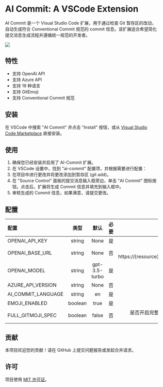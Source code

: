 # AI Commit: A VSCode Extension

AI Commit 是一个 Visual Studio Code 扩展，用于通过检查 Git 暂存区的改动，自动生成符合 Conventional Commit 规范的 commit 信息。该扩展适合希望简化提交消息生成流程并遵循统一规范的开发者。

![](https://github.com/sitoi/ai-commit/blob/main/aicommit.gif?raw=true)

## 特性

- 支持 OpenAI API
- 支持 Azure API
- 支持 19 种语言
- 支持 GitEmoji
- 支持 Conventional Commit 规范

## 安装

在 VSCode 中搜索 "AI Commit" 并点击 "Install" 按钮，或从 [Visual Studio Code Marketplace](https://marketplace.visualstudio.com/items?itemName=Sitoi.ai-commit) 直接安装。

## 使用

1. 确保您已经安装并启用了 AI-Commit 扩展。
2. 在 VSCode 设置中，找到 "ai-commit" 配置项，并根据需要进行配置：
3. 在项目中进行更改并将更改添加到暂存区 (git add)。
4. 在 "Source Control" 面板的提交消息输入框旁边，单击 "AI Commit" 图标按钮。点击后，扩展将生成 Commit 信息并填充到输入框中。
5. 审核生成的 Commit 信息，如果满意，请提交更改。

## 配置

| 配置               |  类型   |     默认      | 必要 |                                        备注                                        |
| :----------------- | :-----: | :-----------: | :--: | :--------------------------------------------------------------------------------: |
| OPENAI_API_KEY     | string  |     None      |  是  |                                   OpenAI API Key                                   |
| OPENAI_BASE_URL    | string  |     None      |  否  | 如果是 Azure，使用：https://{resource}.openai.azure.com/openai/deployments/{model} |
| OPENAI_MODEL       | string  | gpt-3.5-turbo |  是  |                                    OpenAI MODEL                                    |
| AZURE_API_VERSION  | string  |     None      |  否  |                                 AZURE_API_VERSION                                  |
| AI_COMMIT_LANGUAGE | string  |      en       |  是  |                                   支持 19 种语言                                   |
| EMOJI_ENABLED      | boolean |     true      |  是  |                                   是否开启 Emoji                                   |
| FULL_GITMOJI_SPEC  | boolean |     false     |  否  |  是否开启完整的 GitEmoji 规范，参考 [https://gitmoji.dev/](https://gitmoji.dev/)   |

## 贡献

本项目欢迎您的贡献！请在 GitHub 上提交问题报告或发起合并请求。

## 许可

项目使用 [MIT 许可证](LICENSE)。
